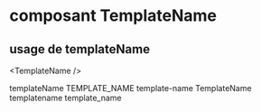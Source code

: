 # composant TemplateName

## usage de templateName

&lt;TemplateName /&gt;

templateName
TEMPLATE_NAME
template-name
TemplateName
templatename
template_name